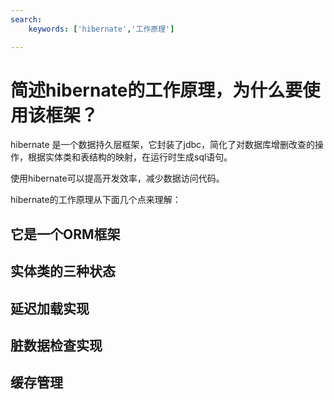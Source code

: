 ```yaml
---
search:
    keywords: ['hibernate','工作原理']

---
```


# 简述hibernate的工作原理，为什么要使用该框架？

hibernate 是一个数据持久层框架，它封装了jdbc，简化了对数据库增删改查的操作，根据实体类和表结构的映射，在运行时生成sql语句。

使用hibernate可以提高开发效率，减少数据访问代码。

hibernate的工作原理从下面几个点来理解：

## 它是一个ORM框架

## 实体类的三种状态

## 延迟加载实现

## 脏数据检查实现

## 缓存管理




